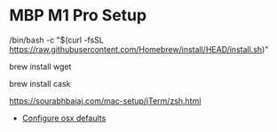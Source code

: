 # MBP M1 Pro Setup

/bin/bash -c "$(curl -fsSL https://raw.githubusercontent.com/Homebrew/install/HEAD/install.sh)"

brew install wget

brew install cask

https://sourabhbajaj.com/mac-setup/iTerm/zsh.html

- [Configure osx defaults](https://macos-defaults.com/desktop/createdesktop.html)